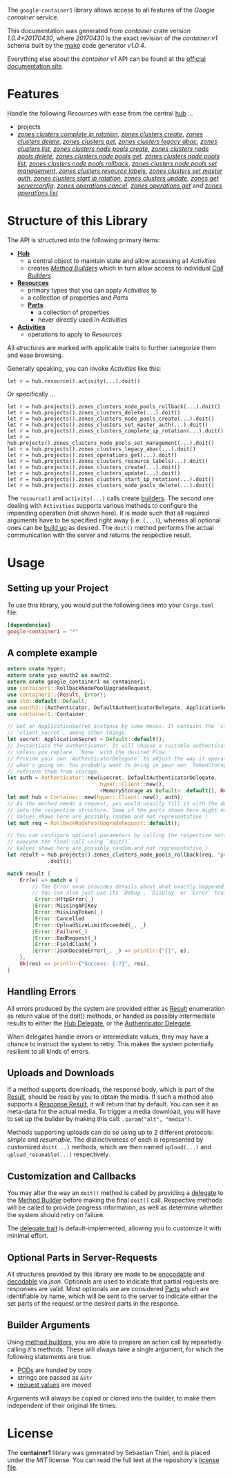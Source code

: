 <!---
DO NOT EDIT !
This file was generated automatically from 'src/mako/api/README.md.mako'
DO NOT EDIT !
-->
The `google-container1` library allows access to all features of the *Google container* service.

This documentation was generated from *container* crate version *1.0.4+20170430*, where *20170430* is the exact revision of the *container:v1* schema built by the [mako](http://www.makotemplates.org/) code generator *v1.0.4*.

Everything else about the *container* *v1* API can be found at the
[official documentation site](https://cloud.google.com/container-engine/).
# Features

Handle the following *Resources* with ease from the central [hub](https://docs.rs/google-container1/1.0.4+20170430/google_container1/struct.Container.html) ... 

* projects
 * [*zones clusters complete ip rotation*](https://docs.rs/google-container1/1.0.4+20170430/google_container1/struct.ProjectZoneClusterCompleteIpRotationCall.html), [*zones clusters create*](https://docs.rs/google-container1/1.0.4+20170430/google_container1/struct.ProjectZoneClusterCreateCall.html), [*zones clusters delete*](https://docs.rs/google-container1/1.0.4+20170430/google_container1/struct.ProjectZoneClusterDeleteCall.html), [*zones clusters get*](https://docs.rs/google-container1/1.0.4+20170430/google_container1/struct.ProjectZoneClusterGetCall.html), [*zones clusters legacy abac*](https://docs.rs/google-container1/1.0.4+20170430/google_container1/struct.ProjectZoneClusterLegacyAbacCall.html), [*zones clusters list*](https://docs.rs/google-container1/1.0.4+20170430/google_container1/struct.ProjectZoneClusterListCall.html), [*zones clusters node pools create*](https://docs.rs/google-container1/1.0.4+20170430/google_container1/struct.ProjectZoneClusterNodePoolCreateCall.html), [*zones clusters node pools delete*](https://docs.rs/google-container1/1.0.4+20170430/google_container1/struct.ProjectZoneClusterNodePoolDeleteCall.html), [*zones clusters node pools get*](https://docs.rs/google-container1/1.0.4+20170430/google_container1/struct.ProjectZoneClusterNodePoolGetCall.html), [*zones clusters node pools list*](https://docs.rs/google-container1/1.0.4+20170430/google_container1/struct.ProjectZoneClusterNodePoolListCall.html), [*zones clusters node pools rollback*](https://docs.rs/google-container1/1.0.4+20170430/google_container1/struct.ProjectZoneClusterNodePoolRollbackCall.html), [*zones clusters node pools set management*](https://docs.rs/google-container1/1.0.4+20170430/google_container1/struct.ProjectZoneClusterNodePoolSetManagementCall.html), [*zones clusters resource labels*](https://docs.rs/google-container1/1.0.4+20170430/google_container1/struct.ProjectZoneClusterResourceLabelCall.html), [*zones clusters set master auth*](https://docs.rs/google-container1/1.0.4+20170430/google_container1/struct.ProjectZoneClusterSetMasterAuthCall.html), [*zones clusters start ip rotation*](https://docs.rs/google-container1/1.0.4+20170430/google_container1/struct.ProjectZoneClusterStartIpRotationCall.html), [*zones clusters update*](https://docs.rs/google-container1/1.0.4+20170430/google_container1/struct.ProjectZoneClusterUpdateCall.html), [*zones get serverconfig*](https://docs.rs/google-container1/1.0.4+20170430/google_container1/struct.ProjectZoneGetServerconfigCall.html), [*zones operations cancel*](https://docs.rs/google-container1/1.0.4+20170430/google_container1/struct.ProjectZoneOperationCancelCall.html), [*zones operations get*](https://docs.rs/google-container1/1.0.4+20170430/google_container1/struct.ProjectZoneOperationGetCall.html) and [*zones operations list*](https://docs.rs/google-container1/1.0.4+20170430/google_container1/struct.ProjectZoneOperationListCall.html)




# Structure of this Library

The API is structured into the following primary items:

* **[Hub](https://docs.rs/google-container1/1.0.4+20170430/google_container1/struct.Container.html)**
    * a central object to maintain state and allow accessing all *Activities*
    * creates [*Method Builders*](https://docs.rs/google-container1/1.0.4+20170430/google_container1/trait.MethodsBuilder.html) which in turn
      allow access to individual [*Call Builders*](https://docs.rs/google-container1/1.0.4+20170430/google_container1/trait.CallBuilder.html)
* **[Resources](https://docs.rs/google-container1/1.0.4+20170430/google_container1/trait.Resource.html)**
    * primary types that you can apply *Activities* to
    * a collection of properties and *Parts*
    * **[Parts](https://docs.rs/google-container1/1.0.4+20170430/google_container1/trait.Part.html)**
        * a collection of properties
        * never directly used in *Activities*
* **[Activities](https://docs.rs/google-container1/1.0.4+20170430/google_container1/trait.CallBuilder.html)**
    * operations to apply to *Resources*

All *structures* are marked with applicable traits to further categorize them and ease browsing.

Generally speaking, you can invoke *Activities* like this:

```Rust,ignore
let r = hub.resource().activity(...).doit()
```

Or specifically ...

```ignore
let r = hub.projects().zones_clusters_node_pools_rollback(...).doit()
let r = hub.projects().zones_clusters_delete(...).doit()
let r = hub.projects().zones_clusters_node_pools_create(...).doit()
let r = hub.projects().zones_clusters_set_master_auth(...).doit()
let r = hub.projects().zones_clusters_complete_ip_rotation(...).doit()
let r = hub.projects().zones_clusters_node_pools_set_management(...).doit()
let r = hub.projects().zones_clusters_legacy_abac(...).doit()
let r = hub.projects().zones_operations_get(...).doit()
let r = hub.projects().zones_clusters_resource_labels(...).doit()
let r = hub.projects().zones_clusters_create(...).doit()
let r = hub.projects().zones_clusters_update(...).doit()
let r = hub.projects().zones_clusters_start_ip_rotation(...).doit()
let r = hub.projects().zones_clusters_node_pools_delete(...).doit()
```

The `resource()` and `activity(...)` calls create [builders][builder-pattern]. The second one dealing with `Activities` 
supports various methods to configure the impending operation (not shown here). It is made such that all required arguments have to be 
specified right away (i.e. `(...)`), whereas all optional ones can be [build up][builder-pattern] as desired.
The `doit()` method performs the actual communication with the server and returns the respective result.

# Usage

## Setting up your Project

To use this library, you would put the following lines into your `Cargo.toml` file:

```toml
[dependencies]
google-container1 = "*"
```

## A complete example

```Rust
extern crate hyper;
extern crate yup_oauth2 as oauth2;
extern crate google_container1 as container1;
use container1::RollbackNodePoolUpgradeRequest;
use container1::{Result, Error};
use std::default::Default;
use oauth2::{Authenticator, DefaultAuthenticatorDelegate, ApplicationSecret, MemoryStorage};
use container1::Container;

// Get an ApplicationSecret instance by some means. It contains the `client_id` and 
// `client_secret`, among other things.
let secret: ApplicationSecret = Default::default();
// Instantiate the authenticator. It will choose a suitable authentication flow for you, 
// unless you replace  `None` with the desired Flow.
// Provide your own `AuthenticatorDelegate` to adjust the way it operates and get feedback about 
// what's going on. You probably want to bring in your own `TokenStorage` to persist tokens and
// retrieve them from storage.
let auth = Authenticator::new(&secret, DefaultAuthenticatorDelegate,
                              hyper::Client::new(),
                              <MemoryStorage as Default>::default(), None);
let mut hub = Container::new(hyper::Client::new(), auth);
// As the method needs a request, you would usually fill it with the desired information
// into the respective structure. Some of the parts shown here might not be applicable !
// Values shown here are possibly random and not representative !
let mut req = RollbackNodePoolUpgradeRequest::default();

// You can configure optional parameters by calling the respective setters at will, and
// execute the final call using `doit()`.
// Values shown here are possibly random and not representative !
let result = hub.projects().zones_clusters_node_pools_rollback(req, "projectId", "zone", "clusterId", "nodePoolId")
             .doit();

match result {
    Err(e) => match e {
        // The Error enum provides details about what exactly happened.
        // You can also just use its `Debug`, `Display` or `Error` traits
         Error::HttpError(_)
        |Error::MissingAPIKey
        |Error::MissingToken(_)
        |Error::Cancelled
        |Error::UploadSizeLimitExceeded(_, _)
        |Error::Failure(_)
        |Error::BadRequest(_)
        |Error::FieldClash(_)
        |Error::JsonDecodeError(_, _) => println!("{}", e),
    },
    Ok(res) => println!("Success: {:?}", res),
}

```
## Handling Errors

All errors produced by the system are provided either as [Result](https://docs.rs/google-container1/1.0.4+20170430/google_container1/enum.Result.html) enumeration as return value of 
the doit() methods, or handed as possibly intermediate results to either the 
[Hub Delegate](https://docs.rs/google-container1/1.0.4+20170430/google_container1/trait.Delegate.html), or the [Authenticator Delegate](https://docs.rs/yup-oauth2/*/yup_oauth2/trait.AuthenticatorDelegate.html).

When delegates handle errors or intermediate values, they may have a chance to instruct the system to retry. This 
makes the system potentially resilient to all kinds of errors.

## Uploads and Downloads
If a method supports downloads, the response body, which is part of the [Result](https://docs.rs/google-container1/1.0.4+20170430/google_container1/enum.Result.html), should be
read by you to obtain the media.
If such a method also supports a [Response Result](https://docs.rs/google-container1/1.0.4+20170430/google_container1/trait.ResponseResult.html), it will return that by default.
You can see it as meta-data for the actual media. To trigger a media download, you will have to set up the builder by making
this call: `.param("alt", "media")`.

Methods supporting uploads can do so using up to 2 different protocols: 
*simple* and *resumable*. The distinctiveness of each is represented by customized 
`doit(...)` methods, which are then named `upload(...)` and `upload_resumable(...)` respectively.

## Customization and Callbacks

You may alter the way an `doit()` method is called by providing a [delegate](https://docs.rs/google-container1/1.0.4+20170430/google_container1/trait.Delegate.html) to the 
[Method Builder](https://docs.rs/google-container1/1.0.4+20170430/google_container1/trait.CallBuilder.html) before making the final `doit()` call. 
Respective methods will be called to provide progress information, as well as determine whether the system should 
retry on failure.

The [delegate trait](https://docs.rs/google-container1/1.0.4+20170430/google_container1/trait.Delegate.html) is default-implemented, allowing you to customize it with minimal effort.

## Optional Parts in Server-Requests

All structures provided by this library are made to be [enocodable](https://docs.rs/google-container1/1.0.4+20170430/google_container1/trait.RequestValue.html) and 
[decodable](https://docs.rs/google-container1/1.0.4+20170430/google_container1/trait.ResponseResult.html) via *json*. Optionals are used to indicate that partial requests are responses 
are valid.
Most optionals are are considered [Parts](https://docs.rs/google-container1/1.0.4+20170430/google_container1/trait.Part.html) which are identifiable by name, which will be sent to 
the server to indicate either the set parts of the request or the desired parts in the response.

## Builder Arguments

Using [method builders](https://docs.rs/google-container1/1.0.4+20170430/google_container1/trait.CallBuilder.html), you are able to prepare an action call by repeatedly calling it's methods.
These will always take a single argument, for which the following statements are true.

* [PODs][wiki-pod] are handed by copy
* strings are passed as `&str`
* [request values](https://docs.rs/google-container1/1.0.4+20170430/google_container1/trait.RequestValue.html) are moved

Arguments will always be copied or cloned into the builder, to make them independent of their original life times.

[wiki-pod]: http://en.wikipedia.org/wiki/Plain_old_data_structure
[builder-pattern]: http://en.wikipedia.org/wiki/Builder_pattern
[google-go-api]: https://github.com/google/google-api-go-client

# License
The **container1** library was generated by Sebastian Thiel, and is placed 
under the *MIT* license.
You can read the full text at the repository's [license file][repo-license].

[repo-license]: https://github.com/Byron/google-apis-rsblob/master/LICENSE.md

